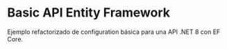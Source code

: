 # Basic API Entity Framework

Ejemplo refactorizado de configuration básica para una API .NET 8 con EF Core.

